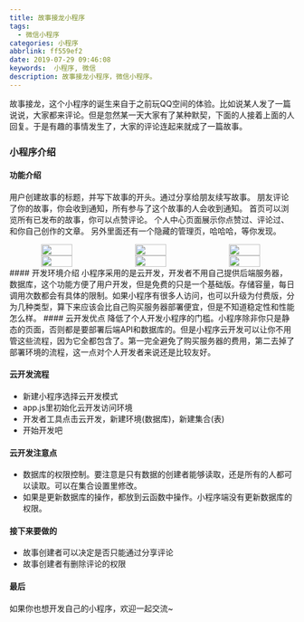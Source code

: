 ```yaml
---
title: 故事接龙小程序
tags:
  - 微信小程序
categories: 小程序
abbrlink: ff559ef2
date: 2019-07-29 09:46:08
keywords:  小程序, 微信
description: 故事接龙小程序，微信小程序。
---
```

故事接龙，这个小程序的诞生来自于之前玩QQ空间的体验。比如说某人发了一篇说说，大家都来评论。但是忽然某一天大家有了某种默契，下面的人接着上面的人回复。于是有趣的事情发生了，大家的评论连起来就成了一篇故事。

### 小程序介绍
#### 功能介绍
  用户创建故事的标题，并写下故事的开头。通过分享给朋友续写故事。
  朋友评论了你的故事，你会收到通知，所有参与了这个故事的人会收到通知。
  首页可以浏览所有已发布的故事，你可以点赞评论。
  个人中心页面展示你点赞过、评论过、和你自己创作的文章。
  另外里面还有一个隐藏的管理页，哈哈哈，等你发现。
<div align="center" style="display: flex">
<img src="https://static.afunny.top/2023/202304181006657.png" width="33%" />
<img src="https://static.afunny.top/2023/202304181006258.png" width="33%" />
<img src="https://static.afunny.top/2023/202304181006133.png" width="33%" />
</div>
<div align="center" style="display: flex">
<img src="https://static.afunny.top/2023/202304181006161.png" width="33%" />
<img src="https://static.afunny.top/2023/202304181006767.png" width="33%" />
<img src="https://static.afunny.top/2023/202304181007025.png" width="33%" />
</div>
#### 开发环境介绍
  小程序采用的是云开发，开发者不用自己提供后端服务器，数据库，这个功能方便了用户开发，但是免费的只是一个基础版。存储容量，每日调用次数都会有具体的限制。如果小程序有很多人访问，也可以升级为付费版，分为几种类型，算下来应该会比自己购买服务器部署便宜，但是不知道稳定性和性能怎么样。
#### 云开发优点
  降低了个人开发小程序的门槛。小程序除非你只是静态的页面，否则都是要部署后端API和数据库的。但是小程序云开发可以让你不用管这些流程，因为它全都包含了。第一完全避免了购买服务器的费用，第二去掉了部署环境的流程，这一点对个人开发者来说还是比较友好。

#### 云开发流程
  - 新建小程序选择云开发模式
  - app.js里初始化云开发访问环境
  - 开发者工具点击云开发，新建环境(数据库)，新建集合(表)
  - 开始开发吧

#### 云开发注意点
  - 数据库的权限控制。要注意是只有数据的创建者能够读取，还是所有的人都可以读取。可以在集合设置里修改。
  - 如果是更新数据库的操作，都放到云函数中操作。小程序端没有更新数据库的权限。

#### 接下来要做的
  - 故事创建者可以决定是否只能通过分享评论
  - 故事创建者有删除评论的权限

#### 最后
  如果你也想开发自己的小程序，欢迎一起交流~
